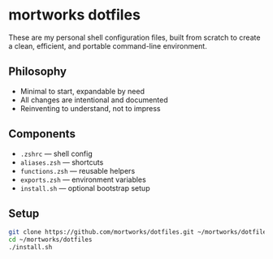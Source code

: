 # mortworks dotfiles

These are my personal shell configuration files, built from scratch to create a clean, efficient, and portable command-line environment.

## Philosophy

- Minimal to start, expandable by need
- All changes are intentional and documented
- Reinventing to understand, not to impress

## Components

- `.zshrc` — shell config
- `aliases.zsh` — shortcuts
- `functions.zsh` — reusable helpers
- `exports.zsh` — environment variables
- `install.sh` — optional bootstrap setup

## Setup

```bash
git clone https://github.com/mortworks/dotfiles.git ~/mortworks/dotfiles
cd ~/mortworks/dotfiles
./install.sh
